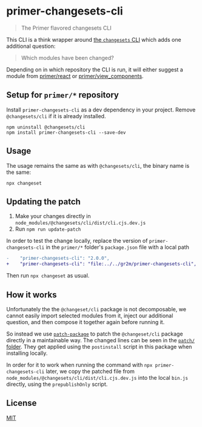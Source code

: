 # primer-changesets-cli

> The Primer flavored changesets CLI

This CLI is a think wrapper around [the `changesets` CLI](https://github.com/changesets/changesets/tree/main/packages/cli) which adds one additional question:

> Which modules have been changed?

Depending on in which repository the CLI is run, it will either suggest a module from [primer/react](https://github.com/primer/react) or [primer/view_components](https://github.com/primer/view_components).

## Setup for `primer/*` repository

Install `primer-changesets-cli` as a dev dependency in your project. Remove `@changesets/cli` if it is already installed.

```
npm uninstall @changesets/cli
npm install primer-changesets-cli --save-dev
```

## Usage

The usage remains the same as with `@changesets/cli`, the binary name is the same:

```
npx changeset
```

## Updating the patch

1. Make your changes directly in `node_modules/@changesets/cli/dist/cli.cjs.dev.js`
2. Run `npm run update-patch`

In order to test the change locally, replace the version of `primer-changesets-cli` in the `primer/*` folder's `package.json` file
with a local path

```diff
-    "primer-changesets-cli": "2.0.0",
+    "primer-changesets-cli": "file:../../gr2m/primer-changesets-cli",
```

Then run `npx changeset` as usual.

## How it works

Unfortunately the the `@changeset/cli` package is not decomposable, we cannot easily import selected modules from it, inject our additional question, and then compose it together again before running it.

So instead we use [`patch-package`](https://github.com/ds300/patch-package) to patch the `@changeset/cli` package directly in a maintainable way. The changed lines can be seen in the [`patch/` folder](patch/). They get applied using the `postinstall` script in this package when installing locally.

In order for it to work when running the command with `npx primer-changesets-cli` later, we copy the patched file from `node_modules/@changesets/cli/dist/cli.cjs.dev.js` into the local `bin.js` directly, using the `prepublishOnly` script.

## License

[MIT](LICENSE)

